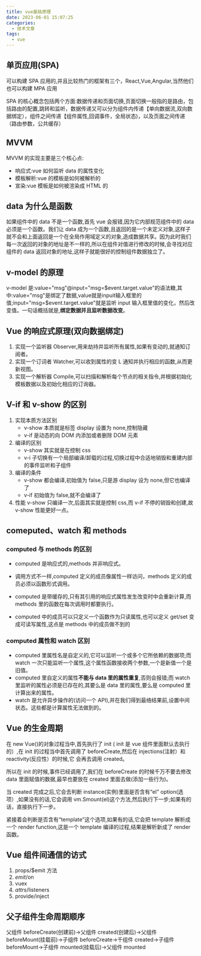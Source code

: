 ```yaml
---
title: vue基础原理
date: 2023-06-01 15:07:25
categories:
  - 技术文章
tags:
  - vue
---
```


## 单页应用(SPA)

可以构建 SPA 应用的,并且比较热门的框架有三个，React,Vue,Angular,当然他们也可以构建 MPA 应用

SPA 的核心概念包括两个方面:数据传递和页面切换,页面切换一般指的是路由，包括路由的配置,跳转和监听，数据传递又可以分为组件内传递【单向数据流,双向数据绑定），组件之间传递【组件属性,回调事件，全局状态)，以及页面之间传递（路由参数，公共缓存）

## MVVM

MVVM 的实现主要是三个核心点:

- 响应式:vue 如何监听 data 的属性变化
- 模板解析:vue 的模板是如何被解析的
- 宣染:vue 模板是如何被渲染成 HTML 的

## data 为什么是函数

如果组件中的 data 不是一个函数,首先 vue 会报错,因为它内部规范组件中的 data 必须是一个函数。我们让 data 成为一个函数,且返回的是一个未定义对象,这样子就不会和上面返回是一个在全局作用域定义的对象,造成数据共享。因为此时我们每一次返回的对象的地址是不一样的,所以在组件对值进行修改的时候,会寻找对应组件的 data 返回对象的地址,这样子就能很好的控制组件数据独立了。

## v-model 的原理

v-model 是:value="msg"@input="msg=$event.target.value"的语法糖,其中:value="msg"是绑定了数据,value就是inpuit输入框里的值;input="msg=$event.target.value"就是监听 input 输入框里值的变化，然后改变值。一句话概括就是,**绑定数据并且监听数据改变**。

## Vue 的响应式原理(双向数据绑定)

1. 实现一个监听器 Observer,用来劫持并监听所有属性,如果有变动的,就通知订阅者。
2. 实现一个订词者 Watcher,可以收到属性的变 L 通知并执行相应的函数,从而更新视图。
3. 实现一个解析器 Compile,可以扫描和解析每个节点的相关指令,并根据初始化模板数据以及初始化相应的订询器。

## V-if 和 v-show 的区别

1. 实现本质方法区别
   - v-show 本质就是标签 display 设置为 none,控制隐藏
   - v-if 是动态的向 DOM 内添加或者删除 DOM 元素
2. 编译的区别
   - v-show 其实就是在控制 css
   - v-i 子切换有一个局部编译/卸载的过程,切换过程中合适地销毁和重建内部的事件监听和子组件
3. 编译的条件
   - v-show 都会编译,初始值为 false,只是游 display 设为 none,但它也编译了
   - v-if 初始值为 false,就不会编译了
4. 性能
   v-show 只编译一次,后面其实就是控制 css,而 v-if 不停的销毁和创建,故 v-show 性能更好一点。

## comeputed、watch 和 methods

### computed 与 methods 的区别

- computed 是响应式的,methods 并非响应式。
- 调用方式不一样,computed 定义的成员像属性一样访问，methods 定义的成员必须以函数形式调用。
- computed 是带缓存的,只有其引用的响应式属性发生改变时中会重新计算,而 methods 里的函数在每次调用时都要执行。

- computed 中的成员可以只定义一个函数作为只读属性,也可以定义 get/set 变成可读写属性,这点是 methods 中的成员做不到的

### computed 属性和 watch 区别

- computed 里属性名是自定义的,它可以监听一个或多个它所依赖的数据项;而 watch 一次只能监听一个属性,这个属性函数接收两个参数,一个是新值一个是旧值。
- computed 里自定义的属性**不能与 data 里的属性重复**,否则会报错;而 watch 里监听的属性必须是已存在的,其要么是 data 里的属性,要么是 computed 里计算出来的属性。
- watch 是允许异步操作的(访问一个 API),并在我们得到最络结果前,设置中间状态。这些都是计算属性无法做到的。

## Vue 的生金周期

在 new Vue()的对象过程当中,首先执行了 init ( init 是 vue 组件里面默认去执行的）,在 init 的过程当中首先调用了 beforeCreate,然后在 injections(注射）和 reactivity(反应性）的时候,它
会再去调用 created。

所以在 init 的时候,事件已经调用了,我们在 beforeCreate 的时候千万不要去修改 data 里面赋值的数据,最早也要放在 created 里面去做(添加一些行为)。

当 created 完成之后,它会去判断 instance(实例)里面是否含有“el" option(选项）,如果没有的话,它会调用 vm.Smount(el)这个方法,然后执行下一步;如果有的话，直接执行下一步。

紧接着会判断是否含有“template”这个选项,如果有的话,它会把 template 解析成一个 render function,这是一个 template 编译的过程,结果是解析新成了 render 函数。

## Vue 组件间通信的访式

1. props/$emit 方法
2. $emit/$on
3. vuex
4. $attrs/$listeners
5. provide/inject

## 父子组件生命周期顺序

父组件 beforeCreate(创建前)->父组件 created(创建后)->父组件 beforeMount(挂载前)->子组件 beforeCreate->千组件 created->子组件 beforeMount->子组件 mounted(挂载后)->父组件 mounted
